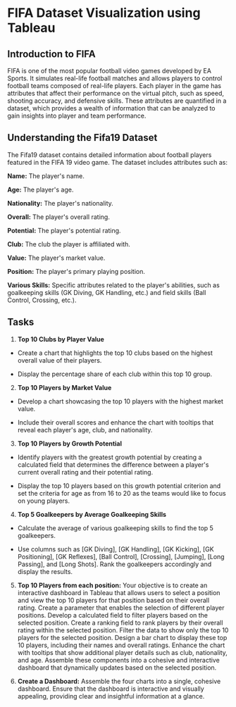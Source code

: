 # FIFA Dataset Visualization using Tableau

## Introduction to FIFA
FIFA is one of the most popular football video games developed by EA Sports. It simulates real-life football matches and allows players to control football teams composed of real-life players. Each player in the game has attributes that affect their performance on the virtual pitch, such as speed, shooting accuracy, and defensive skills. These attributes are quantified in a dataset, which provides a wealth of information that can be analyzed to gain insights into player and team performance.

## Understanding the Fifa19 Dataset
The Fifa19 dataset contains detailed information about football players featured in the FIFA 19 video game. The dataset includes attributes such as:

**Name:** The player's name.

**Age:** The player's age.

**Nationality:** The player's nationality.

**Overall:** The player's overall rating.

**Potential:** The player's potential rating.

**Club:** The club the player is affiliated with.

**Value:** The player's market value.

**Position:** The player's primary playing position.

**Various Skills:** Specific attributes related to the player's abilities, such as goalkeeping skills (GK Diving, GK Handling, etc.) and field skills (Ball Control, Crossing, etc.).

## Tasks
1. **Top 10 Clubs by Player Value**

* Create a chart that highlights the top 10 clubs based on the highest overall value of their players.

* Display the percentage share of each club within this top 10 group.

2. **Top 10 Players by Market Value**

* Develop a chart showcasing the top 10 players with the highest market value.

* Include their overall scores and enhance the chart with tooltips that reveal each player's age, club, and nationality.

3. **Top 10 Players by Growth Potential**
* Identify players with the greatest growth potential by creating a calculated field that determines the difference between a player's current overall rating and their potential rating.

* Display the top 10 players based on this growth potential criterion and set the criteria for age as from 16 to 20 as the teams would like to focus on young players.

4. **Top 5 Goalkeepers by Average Goalkeeping Skills**
* Calculate the average of various goalkeeping skills to find the top 5 goalkeepers.

* Use columns such as [GK Diving], [GK Handling], [GK Kicking], [GK Positioning], [GK Reflexes], [Ball Control], [Crossing], [Jumping], [Long Passing], and [Long Shots].
Rank the goalkeepers accordingly and display the results.

5. **Top 10 Players from each position:** Your objective is to create an interactive dashboard in Tableau that allows users to select a position and view the top 10 players for that position based on their overall rating. Create a parameter that enables the selection of different player positions. Develop a calculated field to filter players based on the selected position. Create a ranking field to rank players by their overall rating within the selected position. Filter the data to show only the top 10 players for the selected position. Design a bar chart to display these top 10 players, including their names and overall ratings. Enhance the chart with tooltips that show additional player details such as club, nationality, and age. Assemble these components into a cohesive and interactive dashboard that dynamically updates based on the selected position.

6. **Create a Dashboard:** Assemble the four charts into a single, cohesive dashboard. Ensure that the dashboard is interactive and visually appealing, providing clear and insightful information at a glance.